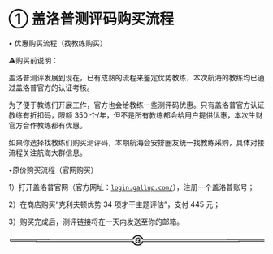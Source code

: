 # ① 盖洛普测评码购买流程

• 优惠购买流程（找教练购买）

⚠️购买前说明：

盖洛普测评发展到现在，已有成熟的流程来鉴定优势教练，本次航海的教练均已通过盖洛普官方的认证考核。

为了便于教练们开展工作，官方也会给教练一些测评码优惠。只有盖洛普官方认证教练有折扣码，限额 350 个/年，但不是所有教练都会给用户提供优惠，本次生财官方合作教练都有优惠。

如果你选择找教练们购买测评码，本期航海会安排圈友统一找教练采购，具体对接流程关注航海大群信息。

•原价购买流程（官网购买）

1）打开盖洛普官网（官方网址：[`login.gallup.com/`](https://login.gallup.com/)），注册一个盖洛普账号；

2）在商店购买“克利夫顿优势 34 项才干主题评估”，支付 445 元；

3）购买完成后，测评链接将在一天内发送至你的邮箱。

![](img/6c7de331872a8117bb5e80b7aec8953a.png)